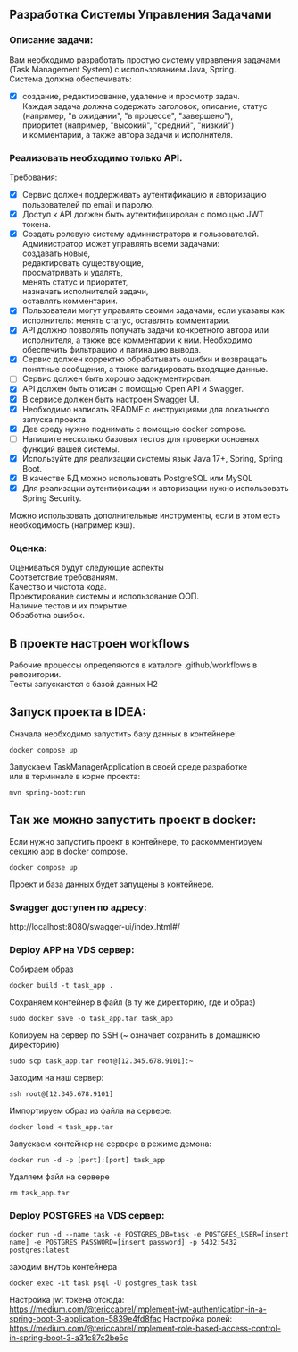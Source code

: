 ## Разработка Системы Управления Задачами
### Описание задачи:
Вам необходимо разработать простую систему управления задачами (Task Management System) с использованием Java, Spring.  
Система должна обеспечивать:  
- [x] создание, редактирование, удаление и просмотр задач.  
    Каждая задача должна содержать заголовок, описание, статус  
    (например, "в ожидании", "в процессе", "завершено"),  
    приоритет (например, "высокий", "средний", "низкий")  
    и комментарии, а также автора задачи и исполнителя.
### Реализовать необходимо только API.
Требования:
- [x] Сервис должен поддерживать аутентификацию и авторизацию пользователей по email и паролю.
- [x] Доступ к API должен быть аутентифицирован с помощью JWT токена.
- [x] Создать ролевую систему администратора и пользователей.  
  Администратор может управлять всеми задачами:  
  создавать новые,  
  редактировать существующие,  
  просматривать и удалять,  
  менять статус и приоритет,  
  назначать исполнителей задачи,  
  оставлять комментарии.
- [x] Пользователи могут управлять своими задачами, если указаны как исполнитель: менять статус, оставлять комментарии.
- [x] API должно позволять получать задачи конкретного автора или исполнителя, а также все комментарии к ним. Необходимо обеспечить фильтрацию и пагинацию вывода.  
- [x] Сервис должен корректно обрабатывать ошибки и возвращать понятные сообщения, а также валидировать входящие данные.  
- [ ] Сервис должен быть хорошо задокументирован.  
- [x] API должен быть описан с помощью Open API и Swagger.  
- [x] В сервисе должен быть настроен Swagger UI.  
- [x] Необходимо написать README с инструкциями для локального запуска проекта.  
- [x] Дев среду нужно поднимать с помощью docker compose.  
- [ ] Напишите несколько базовых тестов для проверки основных функций вашей системы.  
- [x] Используйте для реализации системы язык Java 17+, Spring, Spring Boot.  
- [x] В качестве БД можно использовать PostgreSQL или MySQL  
- [x] Для реализации аутентификации и авторизации нужно использовать Spring Security.  

Можно использовать дополнительные инструменты, если в этом есть необходимость (например кэш).  
### Оценка:
Оцениваться будут следующие аспекты  
Соответствие требованиям.  
Качество и чистота кода.  
Проектирование системы и использование ООП.  
Наличие тестов и их покрытие.  
Обработка ошибок.  

## В проекте настроен workflows
Рабочие процессы определяются в каталоге .github/workflows в репозитории.  
Тесты запускаются с базой данных H2

## Запуск проекта в IDEA:
Сначала необходимо запустить базу данных в контейнере:
```shell
docker compose up
```
Запускаем TaskManagerApplication в своей среде разработке  
или в терминале в корне проекта:
```shell
mvn spring-boot:run
```
## Так же можно запустить проект в docker:
Если нужно запустить проект в контейнере, то раскомментируем секцию app в docker compose.
```shell
docker compose up
```
Проект и база данных будет запущены в контейнере.

### Swagger доступен по адресу:  
http://localhost:8080/swagger-ui/index.html#/



### Deploy APP на VDS сервер:
Собираем образ
```shell
docker build -t task_app .
```

Сохраняем контейнер в файл (в ту же директорию, где и образ)  
```shell
sudo docker save -o task_app.tar task_app
```

Копируем на сервер по SSH (~ означает сохранить в домашнюю директорию)
```shell
sudo scp task_app.tar root@[12.345.678.9101]:~
```

Заходим на наш сервер:
```shell
ssh root@[12.345.678.9101]
```

Импортируем образ из файла на сервере:
```shell
docker load < task_app.tar
```

Запускаем контейнер на сервере в режиме демона:
```shell
docker run -d -p [port]:[port] task_app
```

Удаляем файл на сервере
```shell
rm task_app.tar
```

### Deploy POSTGRES на VDS сервер:
```shell
docker run -d --name task -e POSTGRES_DB=task -e POSTGRES_USER=[insert name] -e POSTGRES_PASSWORD=[insert password] -p 5432:5432 postgres:latest
```

заходим внутрь контейнера
```shell
docker exec -it task psql -U postgres_task task
```

Настройка jwt токена отсюда:  
https://medium.com/@tericcabrel/implement-jwt-authentication-in-a-spring-boot-3-application-5839e4fd8fac
Настройка ролей:  
https://medium.com/@tericcabrel/implement-role-based-access-control-in-spring-boot-3-a31c87c2be5c